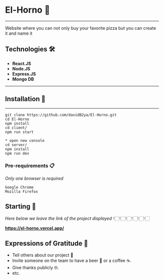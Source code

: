 # El-Horno 🍕
***
Website where you can not only buy your favorite pizza but you can create it and name it

## Technologies 🛠️
* **React.JS**
* **Node.JS**
* **Express.JS**
* **Mongo DB**

***

## Installation 📝
***
```
git clone https://github.com/davidB2ya/El-Horno.git
cd El-Horno
npm install 
cd client/
npm run start

* open new console
cd server/
npm install 
npm run dev
```


### Pre-requirements 📋

_Only one browser is required_

```
Google Chrome
Mozilla Firefox

```

## Starting 🚀

_Here below we leave the link of the project displayed_
                 👇🏻👇🏻👇🏻👇🏻👇🏻👇🏻

**https://el-horno.vercel.app/**


## Expressions of Gratitude 🎁

* Tell others about our project 📢
* Invite someone on the team to have a beer 🍺 or a coffee ☕. 
* Give thanks publicly 🤓.
* etc.

